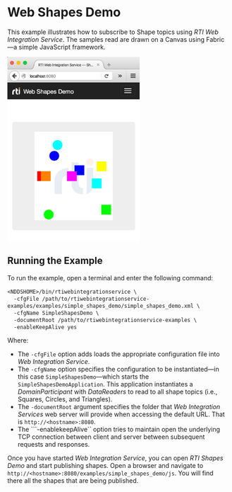 # Web Shapes Demo
This example illustrates how to subscribe to Shape topics using _RTI Web
Integration Service_. The samples read are drawn on a Canvas using Fabric—a
simple JavaScript framework.

![Alt text](../../../resources/img/rti_web_shapes_demo_screenshot.png "Web Shapes Demo Screenshot")

## Running the Example
To run the example, open a terminal and enter the following command:

```
<NDDSHOME>/bin/rtiwebintegrationservice \
  -cfgFile /path/to/rtiwebintegrationservice-examples/examples/simple_shapes_demo/simple_shapes_demo.xml \
  -cfgName SimpleShapesDemo \
  -documentRoot /path/to/rtiwebintegrationservice-examples \
  -enableKeepAlive yes
```

Where:

* The ```-cfgFile``` option adds loads the appropriate configuration file
into _Web Integration Service_.
* The ```-cfgName``` option specifies the configuration to be instantiated—in
this case ```SimpleShapesDemo```—which starts
the ```SimpleShapesDemoApplication```.
This application instantiates a _DomainParticipant_ with _DataReaders_ to read
to all shape topics (i.e., Squares, Circles, and Triangles).
* The ```-documentRoot``` argument specifies the folder that _Web
Integration Services_ web server will provide when accessing the default URL.
That is ```http://<hostname>:8080```.
* The ```-enablekeepAlive`` option tries to maintain open the underlying TCP
connection between client and server between subsequent requests and responses.

Once you have started _Web Integration Service_, you can open _RTI Shapes
Demo_ and start publishing shapes. Open a browser and navigate
to ```http://<hostname>:8080/examples/simple_shapes_demo/js```. You will find
there all the shapes that are being published.

